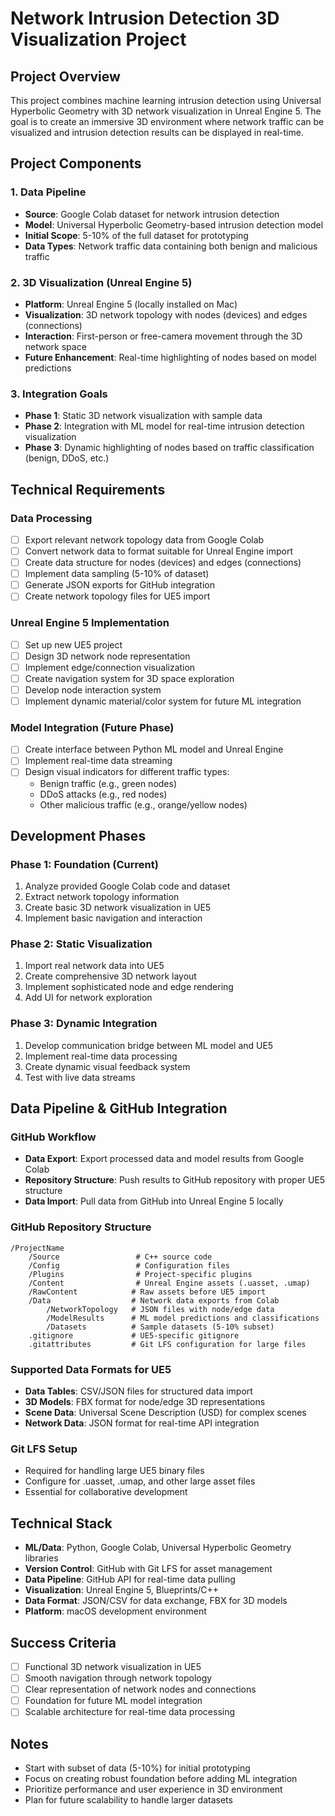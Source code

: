 # Network Intrusion Detection 3D Visualization Project

## Project Overview
This project combines machine learning intrusion detection using Universal Hyperbolic Geometry with 3D network visualization in Unreal Engine 5. The goal is to create an immersive 3D environment where network traffic can be visualized and intrusion detection results can be displayed in real-time.

## Project Components

### 1. Data Pipeline
- **Source**: Google Colab dataset for network intrusion detection
- **Model**: Universal Hyperbolic Geometry-based intrusion detection model
- **Initial Scope**: 5-10% of the full dataset for prototyping
- **Data Types**: Network traffic data containing both benign and malicious traffic

### 2. 3D Visualization (Unreal Engine 5)
- **Platform**: Unreal Engine 5 (locally installed on Mac)
- **Visualization**: 3D network topology with nodes (devices) and edges (connections)
- **Interaction**: First-person or free-camera movement through the 3D network space
- **Future Enhancement**: Real-time highlighting of nodes based on model predictions

### 3. Integration Goals
- **Phase 1**: Static 3D network visualization with sample data
- **Phase 2**: Integration with ML model for real-time intrusion detection visualization
- **Phase 3**: Dynamic highlighting of nodes based on traffic classification (benign, DDoS, etc.)

## Technical Requirements

### Data Processing
- [ ] Export relevant network topology data from Google Colab
- [ ] Convert network data to format suitable for Unreal Engine import
- [ ] Create data structure for nodes (devices) and edges (connections)
- [ ] Implement data sampling (5-10% of dataset)
- [ ] Generate JSON exports for GitHub integration
- [ ] Create network topology files for UE5 import

### Unreal Engine 5 Implementation
- [ ] Set up new UE5 project
- [ ] Design 3D network node representation
- [ ] Implement edge/connection visualization
- [ ] Create navigation system for 3D space exploration
- [ ] Develop node interaction system
- [ ] Implement dynamic material/color system for future ML integration

### Model Integration (Future Phase)
- [ ] Create interface between Python ML model and Unreal Engine
- [ ] Implement real-time data streaming
- [ ] Design visual indicators for different traffic types:
  - Benign traffic (e.g., green nodes)
  - DDoS attacks (e.g., red nodes)
  - Other malicious traffic (e.g., orange/yellow nodes)

## Development Phases

### Phase 1: Foundation (Current)
1. Analyze provided Google Colab code and dataset
2. Extract network topology information
3. Create basic 3D network visualization in UE5
4. Implement basic navigation and interaction

### Phase 2: Static Visualization
1. Import real network data into UE5
2. Create comprehensive 3D network layout
3. Implement sophisticated node and edge rendering
4. Add UI for network exploration

### Phase 3: Dynamic Integration
1. Develop communication bridge between ML model and UE5
2. Implement real-time data processing
3. Create dynamic visual feedback system
4. Test with live data streams

## Data Pipeline & GitHub Integration

### GitHub Workflow
- **Data Export**: Export processed data and model results from Google Colab
- **Repository Structure**: Push results to GitHub repository with proper UE5 structure
- **Data Import**: Pull data from GitHub into Unreal Engine 5 locally

### GitHub Repository Structure
```
/ProjectName
    /Source                 # C++ source code
    /Config                 # Configuration files  
    /Plugins                # Project-specific plugins
    /Content                # Unreal Engine assets (.uasset, .umap)
    /RawContent            # Raw assets before UE5 import
    /Data                  # Network data exports from Colab
        /NetworkTopology   # JSON files with node/edge data
        /ModelResults      # ML model predictions and classifications
        /Datasets          # Sample datasets (5-10% subset)
    .gitignore             # UE5-specific gitignore
    .gitattributes         # Git LFS configuration for large files
```

### Supported Data Formats for UE5
- **Data Tables**: CSV/JSON files for structured data import
- **3D Models**: FBX format for node/edge 3D representations
- **Scene Data**: Universal Scene Description (USD) for complex scenes
- **Network Data**: JSON format for real-time API integration

### Git LFS Setup
- Required for handling large UE5 binary files
- Configure for .uasset, .umap, and other large asset files
- Essential for collaborative development

## Technical Stack
- **ML/Data**: Python, Google Colab, Universal Hyperbolic Geometry libraries
- **Version Control**: GitHub with Git LFS for asset management
- **Data Pipeline**: GitHub API for real-time data pulling
- **Visualization**: Unreal Engine 5, Blueprints/C++
- **Data Format**: JSON/CSV for data exchange, FBX for 3D models
- **Platform**: macOS development environment

## Success Criteria
- [ ] Functional 3D network visualization in UE5
- [ ] Smooth navigation through network topology
- [ ] Clear representation of network nodes and connections
- [ ] Foundation for future ML model integration
- [ ] Scalable architecture for real-time data processing

## Notes
- Start with subset of data (5-10%) for initial prototyping
- Focus on creating robust foundation before adding ML integration
- Prioritize performance and user experience in 3D environment
- Plan for future scalability to handle larger datasets
